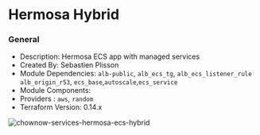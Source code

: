 # Hermosa Hybrid

### General

* Description: Hermosa ECS app with managed services
* Created By: Sebastien Plisson
* Module Dependencies: `alb-public`, `alb_ecs_tg`, `alb_ecs_listener_rule` `alb_origin_r53`, `ecs_base`,`autoscale`,`ecs_service`
* Module Components:
* Providers : `aws`, `random`
* Terraform Version: 0.14.x

![chownow-services-hermosa-ecs-hybrid](https://github.com/ChowNow/ops-tf-modules/workflows/chownow-services-hermosa-ecs-hybrid/badge.svg)
